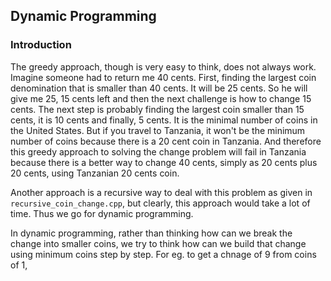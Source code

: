 ## Dynamic Programming

### Introduction

The greedy approach, though is very easy to think, does not always work. Imagine someone had to return me 40 cents. First, finding the largest coin denomination that is smaller than 40 cents. It will be 25 cents. So he will give me 25, 15 cents left and then the next challenge is how to change 15 cents.
The next step is probably finding the largest coin smaller than 15 cents, it is 10 cents and finally, 5 cents.  It is the minimal number of coins in the United States. But if you travel to Tanzania, it won't be the minimum number of coins because there is a 20 cent coin in Tanzania. And therefore this greedy approach to solving the change problem will fail in Tanzania because there is a better way to change 40 cents, simply as 20 cents plus 20 cents, using Tanzanian 20 cents coin.

Another approach is a recursive way to deal with this problem as given in ```recursive_coin_change.cpp```, but clearly, this approach would take a lot of time. Thus we go for dynamic programming.

In dynamic programming, rather than thinking how can we break the change into smaller coins, we try to think how can we build that change using minimum coins step by step. For eg. to get a chnage of 9 from coins of 1,